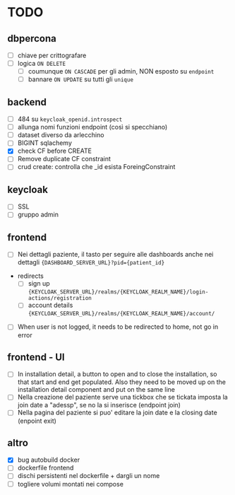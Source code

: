 # TODO

## dbpercona
- [ ] chiave per crittografare
- [ ] logica `ON DELETE`
  - [ ] coumunque `ON CASCADE` per gli admin, NON esposto su `endpoint`
  - [ ] bannare `ON UPDATE` su tutti gli `unique`

## backend
- [ ] 484 su `keycloak_openid.introspect`
- [ ] allunga nomi funzioni endpoint (così si specchiano)
- [ ] dataset diverso da arlecchino
- [ ] BIGINT sqlachemy
- [X] check CF before CREATE
- [ ] Remove duplicate CF constraint
- [ ] crud create: controlla che _id esista ForeingConstraint

## keycloak
- [ ] SSL
- [ ] gruppo admin

## frontend
- [ ] Nei dettagli paziente, il tasto per seguire alle dashboards anche nei dettagli `{DASHBOARD_SERVER_URL}?pid={patient_id}`
- redirects
  - [ ] sign up `{KEYCLOAK_SERVER_URL}/realms/{KEYCLOAK_REALM_NAME}/login-actions/registration`
  - [ ] account details `{KEYCLOAK_SERVER_URL}/realms/{KEYCLOAK_REALM_NAME}/account/`
- [ ] When user is not logged, it needs to be redirected to home, not go in error

## frontend - UI
- [ ] In installation detail, a button to open and to close the installation, so that start and end get populated. Also they need to be moved up on the installation detail component and put on the same line
- [ ] Nella creazione del paziente serve una tickbox che se tickata imposta la join date a "adessp", se no la si inserisce (endpoint join)
- [ ] Nella pagina del paziente si puo' editare la join date e la closing date (enpoint exit)
## altro
- [X] bug autobuild docker
- [ ] dockerfile frontend
- [ ] dischi persistenti nel dockerfile + dargli un nome
- [ ] togliere volumi montati nei compose
